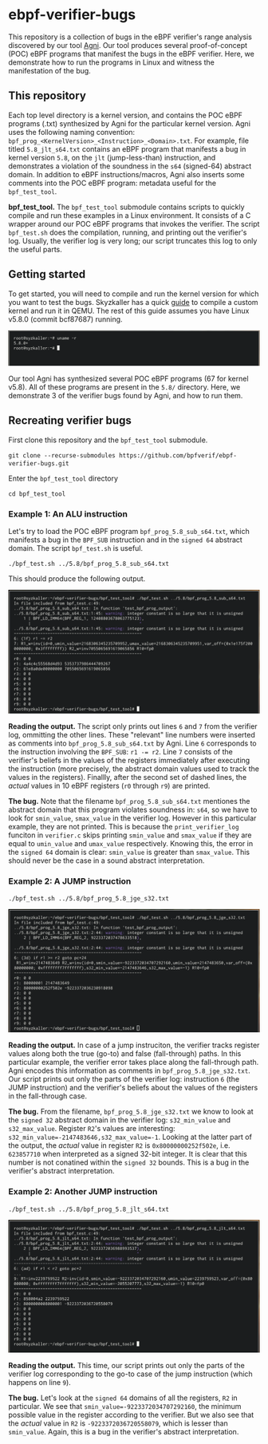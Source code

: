 # ebpf-verifier-bugs
This repository is a collection of bugs in the eBPF verifier's range analysis discovered by our tool [Agni](https://github.com/bpfverif/ebpf-range-analysis-verification-cav23). Our tool produces several proof-of-concept (POC) eBPF programs that manifest the bugs in the eBPF verifier. Here, we demonstrate how to run the programs in Linux and witness the manifestation of the bug. 

## This repository

Each top level directory is a kernel version, and contains the POC eBPF programs (.txt) synthesized by Agni for the particular kernel version. Agni uses the following naming convention: `bpf_prog_<KernelVersion>_<Instruction>_<Domain>.txt`. For example, file titled `5.8_jlt_s64.txt` contains an eBPF program that manifests a bug in kernel version `5.8`, on the `jlt` (jump-less-than) instruction, and demonstrates a violation of the soundness in the `s64` (signed-64) abstract domain. In addition to eBPF instructions/macros, Agni also inserts some comments into the POC eBPF program: metadata useful for the `bpf_test_tool`. 

**bpf_test_tool.** The `bpf_test_tool` submodule contains scripts to quickly compile and run these examples in a Linux environment. It consists of a C wrapper around our POC eBPF programs that invokes the verifier. The script `bpf_test.sh` does the compilation, running, and printing out the verifier's log. Usually, the verifier log is very long; our script truncates this log to only the useful parts.

## Getting started
To get started, you will need to compile and run the kernel version for which you want to test the bugs. Skyzkaller has a quick [guide](https://github.com/google/syzkaller/blob/master/docs/linux/setup_ubuntu-host_qemu-vm_x86-64-kernel.md) to compile a custom kernel and run it in QEMU. The rest of this guide assumes you have Linux v5.8.0 (commit bcf87687) running. 

![Alt text](images/image1.png)

Our tool Agni has synthesized several POC eBPF programs (67 for kernel v5.8). All of these programs are present in the `5.8/` directory. Here, we demonstrate 3 of the verifier bugs found by Agni, and how to run them.

## Recreating verifier bugs

First clone this repository and the `bpf_test_tool` submodule.
```
git clone --recurse-submodules https://github.com/bpfverif/ebpf-verifier-bugs.git
```

Enter the `bpf_test_tool` directory
```
cd bpf_test_tool
```


### Example 1: An ALU instruction

Let's try to load the POC eBPF program `bpf_prog_5.8_sub_s64.txt`, which manifests a bug in the `BPF_SUB` instruction and in the `signed 64` abstract domain. The script `bpf_test.sh` is useful.

```
./bpf_test.sh ../5.8/bpf_prog_5.8_sub_s64.txt
```

This should produce the following output. 

![Alt text](images/image2.png)

**Reading the output.** The script only prints out lines `6` and `7` from the verifier log, ommitting the other lines. These "relevant" line numbers were inserted as comments into `bpf_prog_5.8_sub_s64.txt` by Agni. Line `6` corresponds to the instruction involving the `BPF_SUB`: `r1 -= r2`. Line `7` consists of the verifier's beliefs in the values of the registers immediately after executing the instruction (more precisely, the abstract domain values used to track the values in the registers). Finallly, after the second set of dashed lines, the _actual_ values in 10 eBPF registers (`r0` through `r9`) are printed. 

**The bug.** Note that the filename `bpf_prog_5.8_sub_s64.txt` mentiones the abstract domain that this program violates soundness in: `s64`, so we have to look for `smin_value`, `smax_value` in the verifier log. However in this particular example, they are not printed. This is because the `print_verifier_log` funciton in `verifier.c` skips printing `smin_value` and `smax_value` if they are equal to `umin_value` and `umax_value` respectively. Knowing this, the error in the `signed 64` domain is clear: `smin_value` is greater than `smax_value`. This should never be the case in a sound abstract interpretation.

### Example 2: A JUMP instruction

```
./bpf_test.sh ../5.8/bpf_prog_5.8_jge_s32.txt
```
![Alt text](images/image4.png)

**Reading the output.** In case of a jump instruciton, the verifier tracks register values along both the true (go-to) and false (fall-through) paths. In this particular example, the verifier error takes place along the fall-through path. Agni encodes this information as comments in `bpf_prog_5.8_jge_s32.txt`. Our script prints out only the parts of the verifier log: instruction `6` (the JUMP instruction) and the verifier's beliefs about the values of the registers in the fall-through case. 

**The bug.** From the filename, `bpf_prog_5.8_jge_s32.txt` we know to look at the `signed 32` abstract domain in the verifier log: `s32_min_value` and `s32_max_value`. Register `R2`'s values are interesting: `s32_min_value=-2147483646,s32_max_value=-1`. Looking at the latter part of the output, the _actual_ value in register `R2` is `0x80000000252f502e`, i.e. `623857710` when interpreted as a signed 32-bit integer. It is clear that this number is not conatined within the `signed 32` bounds. This is a bug in the verifier's abstract interpretation.

### Example 2: Another JUMP instruction

```
./bpf_test.sh ../5.8/bpf_prog_5.8_jlt_s64.txt
```
![Alt text](images/image3.png)

**Reading the output.** This time, our script prints out only the parts of the verifier log corresponding to the go-to case of the jump instruction (which happens on line `9`).

**The bug.** Let's look at the `signed 64` domains of all the registers, `R2` in particular. We see that `smin_value=-9223372034707292160`, the minimum possible value in the register according to the verifier. But we also see that the _actual_ value in `R2` is `-9223372036720558079`, which is lesser than `smin_value`. Again, this is a bug in the verifier's abstract interpretation.


